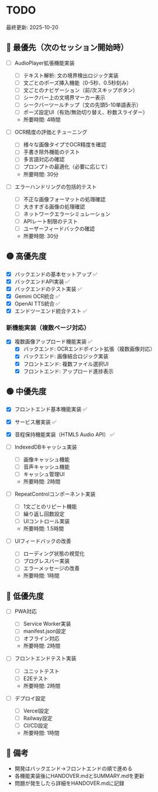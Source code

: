 # TODO

最終更新: 2025-10-20

## 🔴 最優先（次のセッション開始時）

- [ ] AudioPlayer拡張機能実装
  - [ ] テキスト解析: 文の境界検出ロジック実装
  - [ ] 文ごとのポーズ挿入機能（0-5秒、0.5秒刻み）
  - [ ] 文ごとのナビゲーション（前/次スキップボタン）
  - [ ] シークバー上の文境界マーカー表示
  - [ ] シークバーツールチップ（文の先頭5-10単語表示）
  - [ ] ポーズ設定UI（有効/無効切り替え、秒数スライダー）
  - 所要時間: 4時間

- [ ] OCR精度の評価とチューニング
  - [ ] 様々な画像タイプでOCR精度を確認
  - [ ] 手書き除外機能のテスト
  - [ ] 多言語対応の確認
  - [ ] プロンプトの最適化（必要に応じて）
  - 所要時間: 30分

- [ ] エラーハンドリングの包括的テスト
  - [ ] 不正な画像フォーマットの処理確認
  - [ ] 大きすぎる画像の処理確認
  - [ ] ネットワークエラーシミュレーション
  - [ ] APIレート制限のテスト
  - [ ] ユーザーフィードバックの確認
  - 所要時間: 30分

## 🟡 高優先度

- [x] バックエンドの基本セットアップ ✅
- [x] バックエンドAPI実装 ✅
- [x] バックエンドのテスト実装 ✅
- [x] Gemini OCR統合 ✅
- [x] OpenAI TTS統合 ✅
- [x] エンドツーエンド統合テスト ✅

### 新機能実装（複数ページ対応）

- [x] 複数画像アップロード機能実装 ✅
  - [x] バックエンド: OCRエンドポイント拡張（複数画像対応）
  - [x] バックエンド: 画像結合ロジック実装
  - [x] フロントエンド: 複数ファイル選択UI
  - [x] フロントエンド: アップロード進捗表示

## 🟢 中優先度

- [x] フロントエンド基本機能実装 ✅
- [x] サービス層実装 ✅
- [x] 音程保持機能実装（HTML5 Audio API） ✅

- [ ] IndexedDBキャッシュ実装
  - [ ] 画像キャッシュ機能
  - [ ] 音声キャッシュ機能
  - [ ] キャッシュ管理UI
  - 所要時間: 2時間

- [ ] RepeatControlコンポーネント実装
  - [ ] 1文ごとのリピート機能
  - [ ] 繰り返し回数設定
  - [ ] UIコントロール実装
  - 所要時間: 1.5時間

- [ ] UIフィードバックの改善
  - [ ] ローディング状態の視覚化
  - [ ] プログレスバー実装
  - [ ] エラーメッセージの改善
  - 所要時間: 1時間

## 🔵 低優先度

- [ ] PWA対応
  - [ ] Service Worker実装
  - [ ] manifest.json設定
  - [ ] オフライン対応
  - 所要時間: 2時間

- [ ] フロントエンドテスト実装
  - [ ] ユニットテスト
  - [ ] E2Eテスト
  - 所要時間: 2時間

- [ ] デプロイ設定
  - [ ] Vercel設定
  - [ ] Railway設定
  - [ ] CI/CD設定
  - 所要時間: 1時間

## 📝 備考

- 開発はバックエンド→フロントエンドの順で進める
- 各機能実装後にHANDOVER.mdとSUMMARY.mdを更新
- 問題が発生したら詳細をHANDOVER.mdに記録
